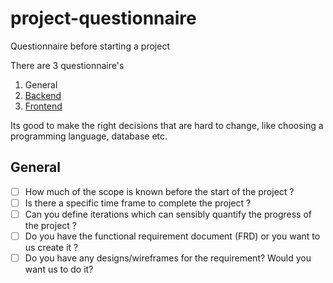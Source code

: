 # project-questionnaire
Questionnaire before starting a project

There are 3 questionnaire's

1. General
2. [Backend](backend/README.md)
3. [Frontend](frontend/README.md)

Its good to make the right decisions that are hard to change, like choosing a programming language, database etc.

## General

- [ ] How much of the scope is known before the start of the project ?
- [ ] Is there a specific time frame to complete the project ?
- [ ] Can you define iterations which can sensibly quantify the progress of the project ?
- [ ] Do you have the functional requirement document (FRD) or you want to us create it ?
- [ ] Do you have any designs/wireframes for the requirement? Would you want us to do it?
